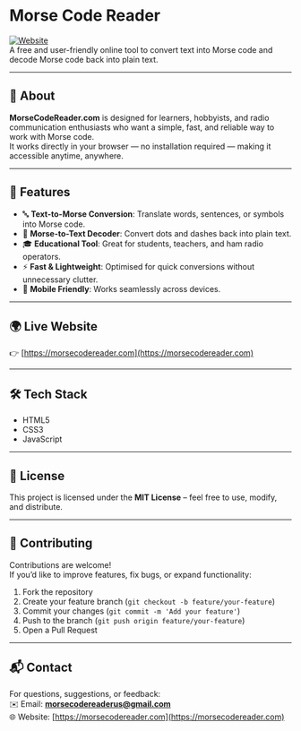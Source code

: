 # Morse Code Reader

[![Website](https://img.shields.io/badge/Visit-Website-blue)](https://morsecodereader.com)  
A free and user-friendly online tool to convert text into Morse code and decode Morse code back into plain text.  

---

## 📖 About

**MorseCodeReader.com** is designed for learners, hobbyists, and radio communication enthusiasts who want a simple, fast, and reliable way to work with Morse code.  
It works directly in your browser — no installation required — making it accessible anytime, anywhere.  

---

## 🚀 Features
- 🔤 **Text-to-Morse Conversion**: Translate words, sentences, or symbols into Morse code.  
- 📡 **Morse-to-Text Decoder**: Convert dots and dashes back into plain text.  
- 🎓 **Educational Tool**: Great for students, teachers, and ham radio operators.  
- ⚡ **Fast & Lightweight**: Optimised for quick conversions without unnecessary clutter.  
- 📱 **Mobile Friendly**: Works seamlessly across devices.  

---

## 🌍 Live Website
👉 [https://morsecodereader.com](https://morsecodereader.com)

---

## 🛠️ Tech Stack
- HTML5  
- CSS3  
- JavaScript  

---

## 📜 License
This project is licensed under the **MIT License** – feel free to use, modify, and distribute.

---

## 🤝 Contributing
Contributions are welcome!  
If you’d like to improve features, fix bugs, or expand functionality:
1. Fork the repository  
2. Create your feature branch (`git checkout -b feature/your-feature`)  
3. Commit your changes (`git commit -m 'Add your feature'`)  
4. Push to the branch (`git push origin feature/your-feature`)  
5. Open a Pull Request  

---

## 📬 Contact
For questions, suggestions, or feedback:  
✉️ Email: **morsecodereaderus@gmail.com**  
🌐 Website: [https://morsecodereader.com](https://morsecodereader.com)

